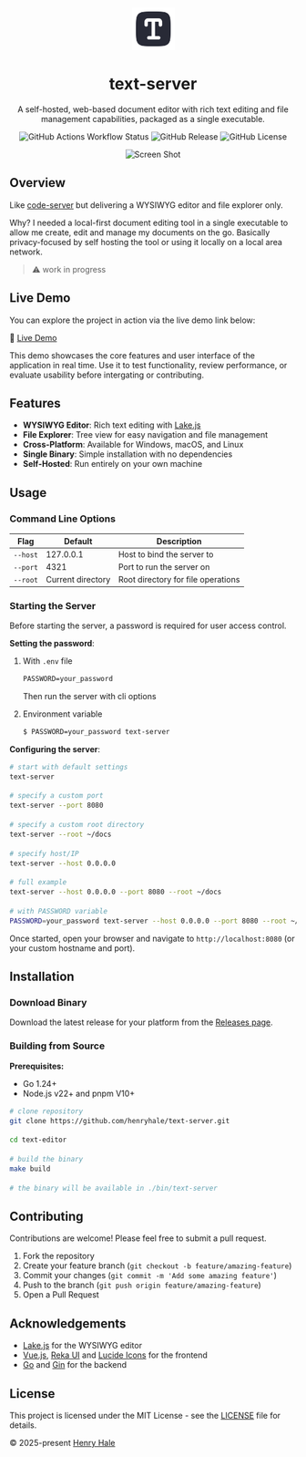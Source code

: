 <div align=center>
<img src="./web/public/favicon.svg" width=75 />

# text-server

A self-hosted, web-based document editor with rich text editing and file management capabilities, packaged as a single executable.

![GitHub Actions Workflow Status](https://img.shields.io/github/actions/workflow/status/henryhale/text-server/release.yml)
![GitHub Release](https://img.shields.io/github/v/release/henryhale/text-server)
![GitHub License](https://img.shields.io/github/license/henryhale/text-server)

![Screen Shot](https://github.com/user-attachments/assets/3b17dbff-d7cd-42c4-b5aa-18653fe84286)

</div>

## Overview

Like [code-server](https://github.com/coder/code-server) but delivering a WYSIWYG editor and file explorer only.

Why? I needed a local-first document editing tool in a single executable to allow me create, edit and manage my documents on the go. Basically privacy-focused by self hosting the tool or using it locally on a local area network.

> :warning: work in progress

## Live Demo

You can explore the project in action via the live demo link below:

:rocket: [Live Demo](https://henryhale.github.io/text-server/)

This demo showcases the core features and user interface of the application in real time. Use it to test functionality, review performance, or evaluate usability before intergating or contributing.

## Features

- **WYSIWYG Editor**: Rich text editing with [Lake.js](https://lakejs.org)
- **File Explorer**: Tree view for easy navigation and file management
- **Cross-Platform**: Available for Windows, macOS, and Linux
- **Single Binary**: Simple installation with no dependencies
- **Self-Hosted**: Run entirely on your own machine

## Usage

### Command Line Options

| Flag     | Default           | Description                        |
| -------- | ----------------- | ---------------------------------- |
| `--host` | 127.0.0.1         | Host to bind the server to         |
| `--port` | 4321              | Port to run the server on          |
| `--root` | Current directory | Root directory for file operations |

### Starting the Server

Before starting the server, a password is required for user access control.

**Setting the password**:

1. With `.env` file

   ```txt
   PASSWORD=your_password
   ```

   Then run the server with cli options

2. Environment variable
   ```sh
   $ PASSWORD=your_password text-server
   ```

**Configuring the server**:

```bash
# start with default settings
text-server

# specify a custom port
text-server --port 8080

# specify a custom root directory
text-server --root ~/docs

# specify host/IP
text-server --host 0.0.0.0

# full example
text-server --host 0.0.0.0 --port 8080 --root ~/docs

# with PASSWORD variable
PASSWORD=your_password text-server --host 0.0.0.0 --port 8080 --root ~/docs
```

Once started, open your browser and navigate to `http://localhost:8080` (or your custom hostname and port).

## Installation

### Download Binary

Download the latest release for your platform from the [Releases page](https://github.com/henryhale/text-server/releases).

### Building from Source

**Prerequisites:**

- Go 1.24+
- Node.js v22+ and pnpm V10+

```bash
# clone repository
git clone https://github.com/henryhale/text-server.git

cd text-editor

# build the binary
make build

# the binary will be available in ./bin/text-server
```

## Contributing

Contributions are welcome! Please feel free to submit a pull request.

1. Fork the repository
2. Create your feature branch (`git checkout -b feature/amazing-feature`)
3. Commit your changes (`git commit -m 'Add some amazing feature'`)
4. Push to the branch (`git push origin feature/amazing-feature`)
5. Open a Pull Request

## Acknowledgements

- [Lake.js](https://lakejs.org/) for the WYSIWYG editor
- [Vue.js](https://vuejs.org/), [Reka UI](https://reka-ui.com) and [Lucide Icons](https://lucide.dev) for the frontend
- [Go](https://golang.org/) and [Gin](https://gin-gonic.com) for the backend
<!-- - [Goreleaser](https://goreleaser.com/) for simplified releases -->

## License

This project is licensed under the MIT License - see the [LICENSE](./LICENSE.txt) file for details.

&copy; 2025-present [Henry Hale](https://github.com/henryhale)
